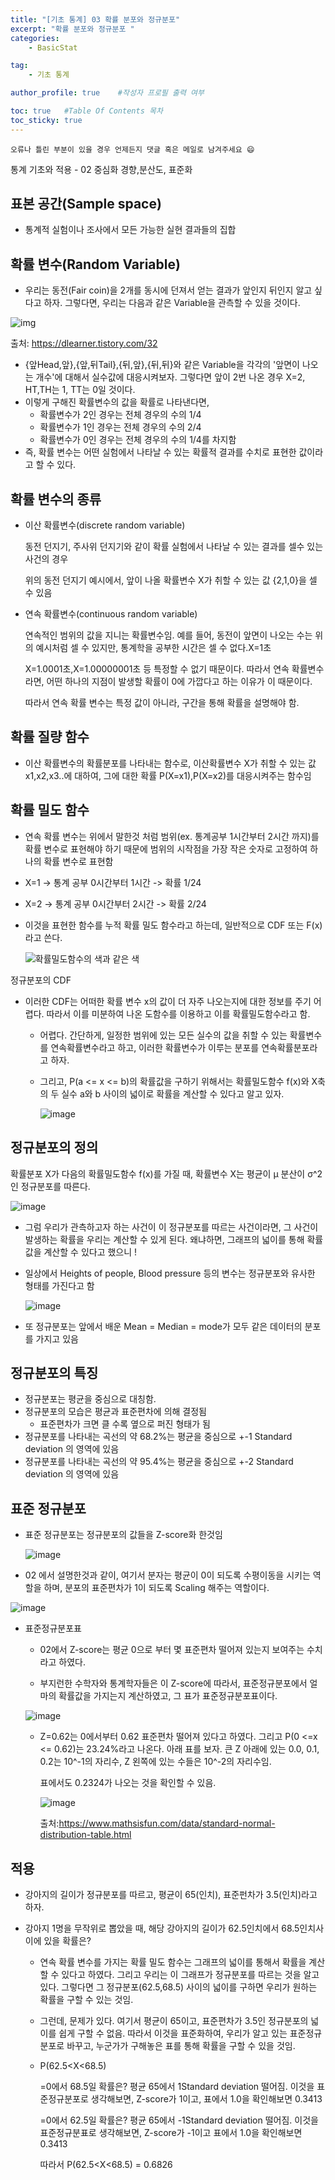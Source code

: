 ```yaml
---
title: "[기초 통계] 03 확률 분포와 정규분포"
excerpt: "확률 분포와 정규분포 "
categories:
    - BasicStat

tag:
    - 기초 통계

author_profile: true    #작성자 프로필 출력 여부

toc: true   #Table Of Contents 목차 
toc_sticky: true
---
```


```
오류나 틀린 부분이 있을 경우 언제든지 댓글 혹은 메일로 남겨주세요 😄
```
통계 기초와 적용 - 02 중심화 경향,분산도, 표준화

## 표본 공간(Sample space)

- 통계적 실험이나 조사에서 모든 가능한 실현 결과들의 집합

##  확률 변수(Random Variable)

- 우리는 동전(Fair coin)을 2개를 동시에 던져서 얻는 결과가 앞인지 뒤인지 알고 싶다고 하자. 그렇다면, 우리는 다음과 같은 Variable을 관측할 수 있을 것이다.

![img](https://blog.kakaocdn.net/dn/d5izH9/btqxWKLWPil/y2fKZ7fEv95NJSizrjNIK0/img.png)

출처: https://dlearner.tistory.com/32

- {앞Head,앞},{앞,뒤Tail},{뒤,앞},{뒤,뒤}와 같은 Variable을 각각의 '앞면이 나오는 개수'에 대해서 실수값에 대응시켜보자. 그렇다면 앞이 2번 나온 경우 X=2, HT,TH는 1, TT는 0일 것이다. 
- 이렇게 구해진 확률변수의 값을 확률로 나타낸다면, 
  - 확률변수가 2인 경우는 전체 경우의 수의 1/4
  - 확률변수가 1인 경우는 전체 경우의 수의 2/4
  - 확률변수가 0인 경우는 전체 경우의 수의 1/4를 차지함
- 즉, 확률 변수는 어떤 실험에서 나타날 수 있는 확률적 결과를 수치로 표현한 값이라고 할 수 있다.

## 확률 변수의 종류

- 이산 확률변수(discrete random variable)

  동전 던지기, 주사위 던지기와 같이 확률 실험에서 나타날 수 있는 결과를 셀수 있는 사건의 경우

  위의 동전 던지기 예시에서, 앞이 나올 확률변수 X가 취할 수 있는 값 {2,1,0}을 셀 수 있음

- 연속 확률변수(continuous random variable)

  연속적인 범위의 값을 지니는 확률변수임. 예를 들어, 동전이 앞면이 나오는 수는 위의 예시처럼 셀 수 있지만, 통계학을 공부한 시간은 셀 수 없다.X=1초

  X=1.0001초,X=1.00000001초 등 특정할 수 없기 때문이다. 따라서 연속 확률변수라면, 어떤 하나의 지점이 발생할 확률이 0에 가깝다고 하는 이유가 이 때문이다. 

  따라서 연속 확률 변수는 특정 값이 아니라, 구간을 통해 확률을 설명해야 함.

## 확률 질량 함수

- 이산 확률변수의 확률분포를 나타내는 함수로, 이산확률변수 X가 취할 수 있는 값 x1,x2,x3..에 대하여, 그에 대한 확률 P(X=x1),P(X=x2)를 대응시켜주는 함수임

## 확률 밀도 함수

- 연속 확률 변수는 위에서 말한것 처럼 범위(ex. 통계공부 1시간부터 2시간 까지)를 확률 변수로 표현해야 하기 때문에 범위의 시작점을 가장 작은 숫자로 고정하여 하나의 확률 변수로 표현함

- X=1 -> 통계 공부 0시간부터 1시간 -> 확률 1/24

- X=2 -> 통계 공부 0시간부터 2시간 -> 확률 2/24

- 이것을 표현한 함수를 누적 확률 밀도 함수라고 하는데, 일반적으로 CDF 또는 F(x)라고 쓴다. 

  ![확률밀도함수의 색과 같은 색](https://upload.wikimedia.org/wikipedia/commons/thumb/c/ca/Normal_Distribution_CDF.svg/1920px-Normal_Distribution_CDF.svg.png)

정규분포의 CDF

- 이러한 CDF는 어떠한 확률 변수 x의 값이 더 자주 나오는지에 대한 정보를 주기 어렵다. 따라서 이를 미분하여 나온 도함수를 이용하고 이를 확률밀도함수라고 함.

  - 어렵다. 간단하게, 일정한 범위에 있는 모든 실수의 값을 취할 수 있는 확률변수를 연속확률변수라고 하고, 이러한 확률변수가 이루는 분포를 연속확률분포라고 하자.

  - 그리고, P(a <= x <= b)의 확률값을 구하기 위해서는 확률밀도함수 f(x)와 X축의 두 실수 a와 b 사이의 넓이로 확률을 계산할 수 있다고 알고 있자.			

    ![image](https://user-images.githubusercontent.com/81638919/163413968-d3f3de26-9038-4caf-b39e-e00ab53675a0.png)

## 정규분포의 정의

확률분포 X가 다음의 확률밀도함수 f(x)를 가질 때, 확률변수 X는 평균이 μ 분산이 σ^2인 정규분포를 따른다.

![image](https://user-images.githubusercontent.com/81638919/163414057-7e51d152-d2ba-4235-9790-ab310849273c.png)

- 그럼 우리가 관측하고자 하는 사건이 이 정규분포를 따르는 사건이라면, 그 사건이 발생하는 확률을 우리는 계산할 수 있게 된다. 왜냐하면, 그래프의 넓이를 통해 확률값을 계산할 수 있다고 했으니 !

- 일상에서 Heights of people, Blood pressure 등의 변수는 정규분포와 유사한 형태를 가진다고 함

  ![image](https://user-images.githubusercontent.com/81638919/163414112-ddcb4b49-1add-4a31-8536-75c591c0127f.png)

- 또 정규분포는 앞에서 배운 Mean = Median = mode가 모두 같은 데이터의 분포를 가지고 있음

## 정규분포의 특징

- 정규분포는 평균을 중심으로 대칭함.
- 정규분포의 모습은 평균과 표준편차에 의해 결정됨
  -  표준편차가 크면 클 수록 옆으로 퍼진 형태가 됨
- 정규분포를 나타내는 곡선의 약 68.2%는 평균을 중심으로 +-1 Standard deviation 의 영역에 있음
- 정규분포를 나타내는 곡선의 약 95.4%는 평균을 중심으로 +-2 Standard deviation 의 영역에 있음

## 표준 정규분포

- 표준 정규분포는 정규분포의 값들을 Z-score화 한것임

  ![image](https://user-images.githubusercontent.com/81638919/163414161-98af718e-4afa-4546-97b4-be02710e5c4b.png)

- 02 에서 설명한것과 같이,  여기서 분자는 평균이 0이 되도록 수평이동을 시키는 역할을 하며, 분포의 표준편차가 1이 되도록 Scaling 해주는 역할이다.

![image](https://user-images.githubusercontent.com/81638919/163414225-daa6097d-ffd7-4371-b533-a7f110dbe1b6.png)

- 표준정규분포표

  - 02에서 Z-score는 평균 0으로 부터 몇 표준편차 떨어져 있는지 보여주는 수치라고 하였다. 

  - 부지런한 수학자와 통계학자들은 이 Z-score에 따라서, 표준정규분포에서 얼마의 확률값을 가지는지 계산하였고, 그 표가 표준정규분포표이다.
  
   ![image](https://user-images.githubusercontent.com/81638919/163414284-c4858e7d-65b1-4318-bba6-9e6b9e545784.png)

  - Z=0.62는 0에서부터 0.62 표준편차 떨어져 있다고 하였다. 그리고 P(0 <=x <= 0.62)는 23.24%라고 나온다. 아래 표를 보자. 큰 Z 아래에 있는 0.0, 0.1, 0.2는 10^-1의 자리수, Z 왼쪽에 있는 수들은 10^-2의 자리수임.

    표에서도 0.2324가 나오는 것을 확인할 수 있음.

    ![image](https://user-images.githubusercontent.com/81638919/163414417-a7d696bd-e665-4877-a8b9-50fdcc6d15b2.png)

    출처:https://www.mathsisfun.com/data/standard-normal-distribution-table.html

## 적용

- 강아지의 길이가 정규분포를 따르고, 평균이 65(인치), 표준펀차가 3.5(인치)라고 하자.

- 강아지 1명을 무작위로 뽑았을 때, 해당 강아지의 길이가 62.5인치에서 68.5인치사이에 있을 확률은?

  - 연속 확률 변수를 가지는 확률 밀도 함수는 그래프의 넓이를 통해서 확률을 계산할 수 있다고 하였다. 그리고 우리는 이 그래프가 정규분포를 따르는 것을 알고 있다. 그렇다면 그 정규분포(62.5,68.5) 사이의 넓이를 구하면 우리가 원하는 확률을 구할 수 있는 것임.

  - 그런데, 문제가 있다. 여기서 평균이 65이고, 표준편차가 3.5인 정규분포의 넓이를 쉽게 구할 수 없음. 따라서 이것을 표준화하여, 우리가 알고 있는 표준정규분포로 바꾸고, 누군가가 구해놓은 표를 통해 확률을 구할 수 있을 것임.

  - P(62.5<X<68.5) 

    =0에서 68.5일 확률은? 평균 65에서 1Standard deviation  떨어짐. 이것을 표준정규분포로 생각해보면, Z-score가  1이고, 표에서 1.0을 확인해보면 0.3413

    =0에서 62.5일 확률은? 평균 65에서 -1Standard deviation 떨어짐. 이것을 표준정규분표로 생각해보면, Z-score가 -1이고 표에서 1.0을 확인해보면 0.3413

    따라서 P(62.5<X<68.5)  = 0.6826

